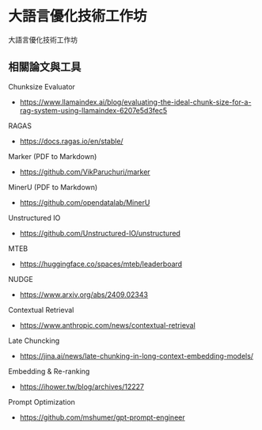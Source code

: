 # 大語言優化技術工作坊
大語言優化技術工作坊

## 相關論文與工具
Chunksize Evaluator
- https://www.llamaindex.ai/blog/evaluating-the-ideal-chunk-size-for-a-rag-system-using-llamaindex-6207e5d3fec5

RAGAS
- https://docs.ragas.io/en/stable/

Marker (PDF to Markdown)
- https://github.com/VikParuchuri/marker

MinerU (PDF to Markdown)
- https://github.com/opendatalab/MinerU

Unstructured IO
- https://github.com/Unstructured-IO/unstructured

MTEB
- https://huggingface.co/spaces/mteb/leaderboard

NUDGE
- https://www.arxiv.org/abs/2409.02343

Contextual Retrieval
- https://www.anthropic.com/news/contextual-retrieval

Late Chuncking
- https://jina.ai/news/late-chunking-in-long-context-embedding-models/

Embedding & Re-ranking
- https://ihower.tw/blog/archives/12227

Prompt Optimization
- https://github.com/mshumer/gpt-prompt-engineer
